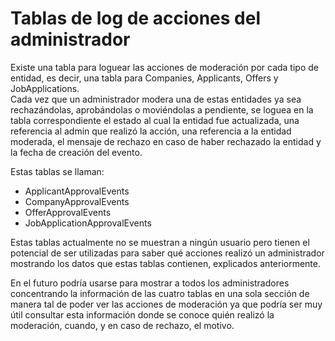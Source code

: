 # Tablas de log de acciones del administrador

Existe una tabla para loguear las acciones de moderación por cada tipo de entidad,
es decir, una tabla para Companies, Applicants, Offers y JobApplications.  
Cada vez que un administrador modera una de estas entidades ya sea rechazándolas, 
aprobándolas o moviéndolas a pendiente, se loguea en la tabla correspondiente el estado
al cual la entidad fue actualizada, una referencia al admin que realizó la acción,
una referencia a la entidad moderada, el mensaje de rechazo en caso de haber rechazado 
la entidad y la fecha de creación del evento.

Estas tablas se llaman:
 * ApplicantApprovalEvents
 * CompanyApprovalEvents
 * OfferApprovalEvents
 * JobApplicationApprovalEvents

Estas tablas actualmente no se muestran a ningún usuario pero tienen el
potencial de ser utilizadas para saber qué acciones realizó un administrador mostrando 
los datos que estas tablas contienen, explicados anteriormente.  

En el futuro podría usarse para mostrar a todos los administradores concentrando 
la información de las cuatro tablas en una sola sección de manera tal de poder ver 
las acciones de moderación ya que podría ser muy útil consultar esta
información donde se conoce quién realizó la moderación, cuando, y en caso de 
rechazo, el motivo.
